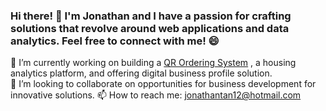 ### Hi there! 👋 I'm Jonathan and I have a passion for crafting solutions that revolve around web applications and data analytics. Feel free to connect with me! 😄

🔭 I’m currently working on building a [QR Ordering System](https://www.google.com "Google's Homepage")
, a housing analytics platform, and offering digital business profile solution.  
👯 I’m looking to collaborate on opportunities for business development for innovative solutions. 
📫 How to reach me: jonathantan12@hotmail.com

<!--
**jonathantan12/jonathantan12** is a ✨ _special_ ✨ repository because its `README.md` (this file) appears on your GitHub profile.

Here are some ideas to get you started:

- 🔭 I’m currently working on ...
- 🌱 I’m currently learning ...
- 👯 I’m looking to collaborate on ...
- 🤔 I’m looking for help with ...
- 💬 Ask me about ...
- 📫 How to reach me: ...
- 😄 Pronouns: ...
- ⚡ Fun fact: ...
-->
